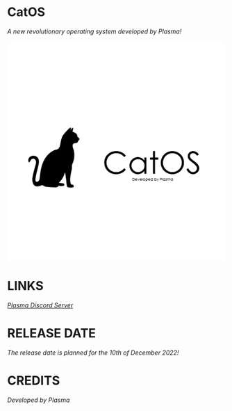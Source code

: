 # CatOS
_A new revolutionary operating system developed by Plasma!_

![logo](https://raw.githubusercontent.com/gabmeow/Test/main/catos.png)

# LINKS
_[Plasma Discord Server](https://discord.com/92RFjFyFHH)_

# RELEASE DATE

_The release date is planned for the 10th of December 2022!_

# CREDITS

_Developed by Plasma_
